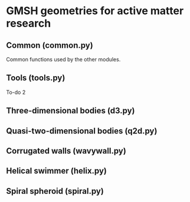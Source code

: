 # GMSH geometries for active matter research

## Common (common.py)
Common functions used by the other modules.

## Tools (tools.py)
To-do 2

## Three-dimensional bodies (d3.py)

## Quasi-two-dimensional bodies (q2d.py)

## Corrugated walls (wavywall.py)

## Helical swimmer (helix.py)

## Spiral spheroid (spiral.py)


